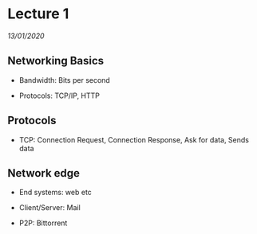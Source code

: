 # Lecture 1
*13/01/2020*

## Networking Basics
- Bandwidth: Bits per second

- Protocols: TCP/IP, HTTP

## Protocols
- TCP: Connection Request, Connection Response, Ask for data, Sends data

## Network edge
- End systems: web etc

- Client/Server: Mail

- P2P: Bittorrent
